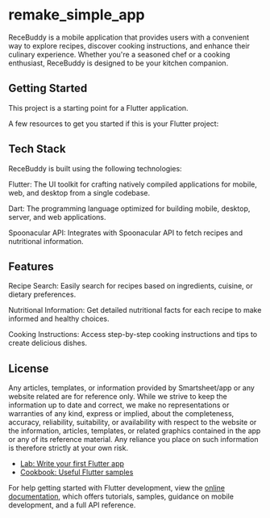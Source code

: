 # remake_simple_app

ReceBuddy is a mobile application that provides users with a convenient way to explore recipes, discover cooking instructions, and enhance their culinary experience. Whether you're a seasoned chef or a cooking enthusiast, ReceBuddy is designed to be your kitchen companion.

## Getting Started

This project is a starting point for a Flutter application.

A few resources to get you started if this is your  Flutter project:

## Tech Stack

ReceBuddy is built using the following technologies:

Flutter: The UI toolkit for crafting natively compiled applications for mobile, web, and desktop from a single codebase.

Dart: The programming language optimized for building mobile, desktop, server, and web applications.

Spoonacular API: Integrates with Spoonacular API to fetch recipes and nutritional information.

## Features

Recipe Search: Easily search for recipes based on ingredients, cuisine, or dietary preferences.

Nutritional Information: Get detailed nutritional facts for each recipe to make informed and healthy choices.

Cooking Instructions: Access step-by-step cooking instructions and tips to create delicious dishes.

## License

Any articles, templates, or information provided by Smartsheet/app or any website related are for reference only. While we strive to keep the information up to date and correct, we make no representations or warranties of any kind, express or implied, about the completeness, accuracy, reliability, suitability, or availability with respect to the website or the information, articles, templates, or related graphics contained in the app or any of its reference material. Any reliance you place on such information is therefore strictly at your own risk.

- [Lab: Write your first Flutter app](https://docs.flutter.dev/get-started/codelab)
- [Cookbook: Useful Flutter samples](https://docs.flutter.dev/cookbook)

For help getting started with Flutter development, view the
[online documentation](https://docs.flutter.dev/), which offers tutorials,
samples, guidance on mobile development, and a full API reference.
